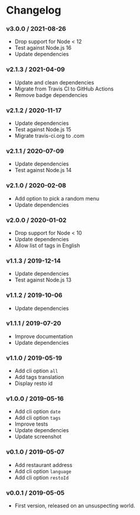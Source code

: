 Changelog
=========

### v3.0.0 / 2021-08-26

  - Drop support for Node < 12
  - Test against Node.js 16
  - Update dependencies

### v2.1.3 / 2021-04-09

  - Update and clean dependencies
  - Migrate from Travis CI to GitHub Actions
  - Remove badge dependencies

### v2.1.2 / 2020-11-17

  - Update dependencies
  - Test against Node.js 15
  - Migrate travis-ci.org to .com

### v2.1.1 / 2020-07-09

  - Update dependencies
  - Test against Node.js 14  

### v2.1.0 / 2020-02-08

  - Add option to pick a random menu
  - Update dependencies

### v2.0.0 / 2020-01-02

  - Drop support for Node < 10
  - Update dependencies
  - Allow list of tags in English

### v1.1.3 / 2019-12-14

  - Update dependencies
  - Test against Node.js 13

### v1.1.2 / 2019-10-06

  - Update dependencies

### v1.1.1 / 2019-07-20

  - Improve documentation
  - Update dependencies

### v1.1.0 / 2019-05-19

  - Add cli option `all`
  - Add tags translation
  - Display resto id

### v1.0.0 / 2019-05-16

  - Add cli option `date`
  - Add cli option `tags`
  - Improve tests
  - Update dependencies
  - Update screenshot

### v0.1.0 / 2019-05-07

  - Add restaurant address
  - Add cli option `language`
  - Add cli option `restoId`

### v0.0.1 / 2019-05-05

  - First version, released on an unsuspecting world.
